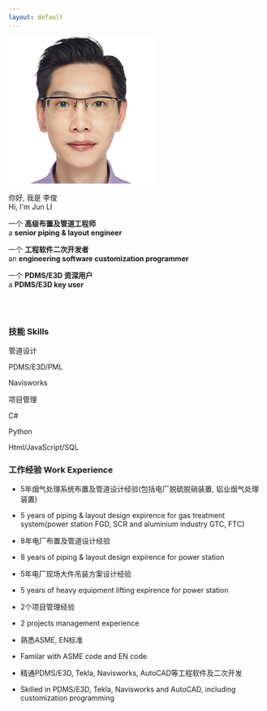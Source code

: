 ```yaml
---
layout: default
---
```


<div class="card bg-light">

  <div class="card-body">
    <div class="row align-items-center">
      <div class="col-sm-4">
        <div class="image mx-auto"><img src="/media/profile.png" alt=""></div>
      </div>
      <div class="col-sm-6">
        <div class="designation">
            <div class="typing-title">
                <p>
                  <div>你好, 我是 李俊</div>
                  <div>Hi, I'm Jun LI</div>
                </p>
                <p>
                  <div>一个 <strong>高级布置及管道工程师</strong></div>
                  <div>a <strong>senior piping & layout engineer</strong></div>
                </p>
                <p>
                  <div>一个 <strong>工程软件二次开发者</strong></div>
                  <div>an <strong>engineering software customization programmer</strong></div>
                </p>
                <p>
                  <div>一个 <strong>PDMS/E3D 资深用户</strong></div>
                  <div>a <strong>PDMS/E3D key user</strong></div>
                </p>
            </div>
            <span class="typed-title"></span>
        </div>
      </div>
    </div>
  </div>
</div>

<br>
<br>

### 技能 Skills

<p></p>
<div class="container progresscontainer">
  <div class="skills progress90">管道设计</div>
</div>

<p></p>
<div class="container progresscontainer">
  <div class="skills progress90">PDMS/E3D/PML</div>
</div>
 
 <p></p>
<div class="container progresscontainer">
  <div class="skills progress80">Navisworks</div>
</div>
 
 <p></p>
<div class="container progresscontainer">
  <div class="skills progress60">项目管理</div>
</div>

<p></p>
<div class="container progresscontainer">
  <div class="skills progress60">C#</div>
</div>
 
<p></p>
<div class="container progresscontainer">
  <div class="skills progress50">Python</div>
</div>

<p></p>
<div class="container progresscontainer">
  <div class="skills progress40">Html/JavaScript/SQL</div>
</div>

### 工作经验 Work Experience

*   5年烟气处理系统布置及管道设计经验(包括电厂脱硫脱硝装置, 铝业烟气处理装置)
*   5 years of piping & layout design expirence for gas treatment system(power station FGD, SCR and aluminium industry GTC, FTC)

*   8年电厂布置及管道设计经验
*   8 years of piping & layout design expirence for power station

*   5年电厂现场大件吊装方案设计经验
*   5 years of heavy equipment lifting expirence for power station

*   2个项目管理经验
*   2 projects management experience

*   熟悉ASME, EN标准
*   Familar with ASME code and EN code

*   精通PDMS/E3D, Tekla, Navisworks, AutoCAD等工程软件及二次开发
*   Skilled in PDMS/E3D, Tekla, Navisworks and AutoCAD, including customization programming
